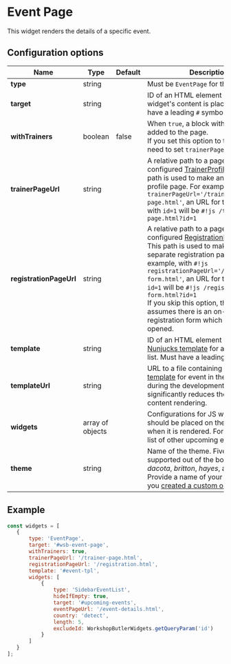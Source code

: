 # Event Page

This widget renders the details of a specific event.

## Configuration options

| Name | Type | Default | Description |
|------|------|---------|-------------|
| **type** | string | | Must be `EventPage` for this widget |
| **target** | string | | ID of an HTML element where the widget's content is placed. Should have a leading `#` symbol |
| **withTrainers** | boolean | false | When `true`, a block with trainers is added to the page. <br> If you set this option to true, you also need to set `trainerPageUrl` option. |
| **trainerPageUrl** | string | | A relative path to a page with a configured [TrainerProfile](trainer-profile.md) widget. This path is used to make an URL to the profile page. For example, with `#!js trainerPageUrl='/trainer-page.html'`, an URL for the trainer with `id=1` will be `#!js /trainer-page.html?id=1` |
| **registrationPageUrl** | string | | A relative path to a page with a configured [RegistrationForm](registration-form.md) widget. This path is used to make an URL to a separate registration page. For example, with `#!js registrationPageUrl='/registration-form.html'`, an URL for the event with `id=1` will be `#!js /registration-form.html?id=1` <br> If you skip this option, than the widget assumes there is an on-page registration form which can be opened. |
| **template** | string || ID of an HTML element containing a [Nunjucks template](https://mozilla.github.io/nunjucks/) for an event in the list. Must have a leading `#` symbol. |
| **templateUrl** | string || URL to a file containing a [Nunjucks template](https://mozilla.github.io/nunjucks/) for event in the list. Use it during the development only as it significantly reduces the speed of content rendering. |
| **widgets** | array of objects || Configurations for JS widgets which should be placed on the event page when it is rendered. For example, a list of other upcoming events. |
| **theme** | string || Name of the theme. Five themes are supported out of the box: *alfred*, *dacota*, *britton*, *hayes*, and *gatsby*. Provide a name of your own theme if you [created a custom one](../../themes/custom-theme.md). |

## Example

```javascript
const widgets = [
   {
       type: 'EventPage',
       target: '#wsb-event-page',
       withTrainers: true,
       trainerPageUrl: '/trainer-page.html',
       registrationPageUrl: '/registration.html',
       template: '#event-tpl',
       widgets: [
           {
               type: 'SidebarEventList',
               hideIfEmpty: true,
               target: '#upcoming-events',
               eventPageUrl: '/event-details.html',
               country: 'detect',
               length: 5,
               excludeId: WorkshopButlerWidgets.getQueryParam('id')
           }
       ]
   }
];

```
